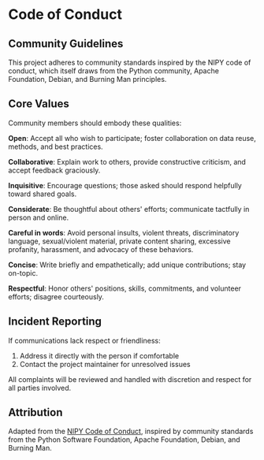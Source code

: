 # Code of Conduct

## Community Guidelines

This project adheres to community standards inspired by the NIPY code of conduct, which itself draws from the Python community, Apache Foundation, Debian, and Burning Man principles.

## Core Values

Community members should embody these qualities:

**Open**: Accept all who wish to participate; foster collaboration on data reuse, methods, and best practices.

**Collaborative**: Explain work to others, provide constructive criticism, and accept feedback graciously.

**Inquisitive**: Encourage questions; those asked should respond helpfully toward shared goals.

**Considerate**: Be thoughtful about others' efforts; communicate tactfully in person and online.

**Careful in words**: Avoid personal insults, violent threats, discriminatory language, sexual/violent material, private content sharing, excessive profanity, harassment, and advocacy of these behaviors.

**Concise**: Write briefly and empathetically; add unique contributions; stay on-topic.

**Respectful**: Honor others' positions, skills, commitments, and volunteer efforts; disagree courteously.

## Incident Reporting

If communications lack respect or friendliness:

1. Address it directly with the person if comfortable
2. Contact the project maintainer for unresolved issues

All complaints will be reviewed and handled with discretion and respect for all parties involved.

## Attribution

Adapted from the [NIPY Code of Conduct](https://nipy.org/conduct.html), inspired by community standards from the Python Software Foundation, Apache Foundation, Debian, and Burning Man.
